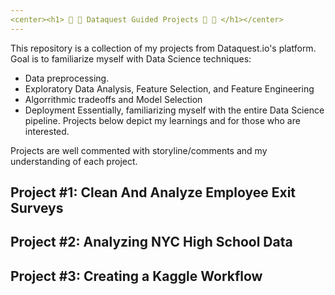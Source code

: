 ```yaml
---
<center><h1> 📍 📍 Dataquest Guided Projects 📍 📍 </h1></center>
---
```


This repository is a collection of my projects from Dataquest.io's platform. 
Goal is to familiarize myself with Data Science techniques:
* Data preprocessing.
* Exploratory Data Analysis, Feature Selection, and Feature Engineering
* Algorrithmic tradeoffs and Model Selection
* Deployment
Essentially, familiarizing myself with the entire Data Science pipeline.
Projects below depict my learnings and for those who are interested.

Projects are well commented with storyline/comments and my understanding of each project.

## Project #1: Clean And Analyze Employee Exit Surveys
## Project #2: Analyzing NYC High School Data
## Project #3: Creating a Kaggle Workflow
